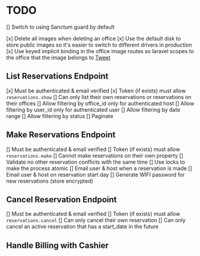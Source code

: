 # TODO

[] Switch to using Sanctum guard by default


[x] Delete all images when deleting an office
[x] Use the default disk to store public images so it's easier to switch to different drivers in production
[x] Use keyed implicit binding in the office image routes so laravel scopes to the office that the image belongs to [Tweet](https://twitter.com/themsaid/status/1441323002222637062)

## List Reservations Endpoint

[x] Must be authenticated & email verified
[x] Token (if exists) must allow `reservations.show`
[] Can only list their own reservations or reservations on their offices
[] Allow filtering by office_id only for authenticated host
[] Allow filtering by user_id only for authenticated user
[] Allow filtering by date range
[] Allow filtering by status
[] Paginate

## Make Reservations Endpoint

[] Must be authenticated & email verified
[] Token (if exists) must allow `reservations.make`
[] Cannot make reservations on their own property
[] Validate no other reservation conflicts with the same time
[] Use locks to make the process atomic
[] Email user & host when a reservation is made
[] Email user & host on reservation start day
[] Generate WIFI password for new reservations (store encrypted)

## Cancel Reservation Endpoint

[] Must be authenticated & email verified
[] Token (if exists) must allow `reservations.cancel`
[] Can only cancel their own reservation
[] Can only cancel an active reservation that has a start_date in the future

## Handle Billing with Cashier
